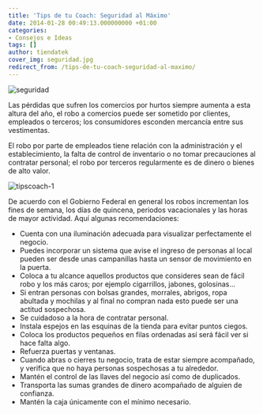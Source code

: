 ```yaml
---
title: 'Tips de tu Coach: Seguridad al Máximo'
date: 2014-01-28 00:49:13.000000000 +01:00
categories:
- Consejos e Ideas
tags: []
author: tiendatek
cover_img: seguridad.jpg
redirect_from: /tips-de-tu-coach-seguridad-al-maximo/
---
```

![seguridad]({{site.baseurl}}/assets/blog/seguridad.jpg)

Las pérdidas que sufren los comercios por hurtos siempre aumenta a esta
altura del año, el robo a comercios puede ser sometido por clientes,
empleados o terceros; los consumidores esconden mercancía entre sus
vestimentas.

El robo por parte de empleados tiene relación con la administración y el
establecimiento, la falta de control de inventario o no tomar
precauciones al contratar personal; el robo por terceros regularmente es
de dinero o bienes de alto valor.

![tipscoach-1]({{site.baseurl}}/assets/blog/tipscoach-1.jpg)

De acuerdo con el Gobierno Federal en general los robos incrementan los
fines de semana, los días de quincena, periodos vacacionales y las horas
de mayor actividad. Aquí algunas recomendaciones:

-   Cuenta con una iluminación adecuada para visualizar perfectamente el
    negocio.
-   Puedes incorporar un sistema que avise el ingreso de personas al
    local pueden ser desde unas campanillas hasta un sensor de
    movimiento en la puerta.
-   Coloca a tu alcance aquellos productos que consideres sean de fácil
    robo y los más caros; por ejemplo cigarrillos, jabones, golosinas...
-   Si entran personas con bolsas grandes, morrales, abrigos, ropa
    abultada y mochilas y al final no compran nada esto puede ser una
    actitud sospechosa.
-   Se cuidadoso a la hora de contratar personal.
-   Instala espejos en las esquinas de la tienda para evitar puntos
    ciegos.
-   Coloca los productos pequeños en filas ordenadas así será fácil ver
    si hace falta algo.
-   Refuerza puertas y ventanas.
-   Cuando abras o cierres tu negocio, trata de estar siempre
    acompañado, y verifica que no haya personas sospechosas a tu
    alrededor.
-   Mantén el control de las llaves del negocio así como de duplicados.
-   Transporta las sumas grandes de dinero acompañado de alguien de
    confianza.
-   Mantén la caja únicamente con el mínimo necesario.